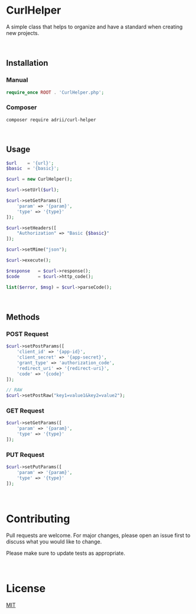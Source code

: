 # CurlHelper

A simple class that helps to organize and have a standard when creating new projects.

<br/>

## Installation

### Manual

```php
require_once ROOT . 'CurlHelper.php';
```

### Composer
```
composer require adrii/curl-helper
```

<br/>

## Usage

```php
$url    = '{url}';
$basic  = '{basic}';

$curl = new CurlHelper();

$curl->setUrl($url);

$curl->setGetParams([
    'param' => '{param}',
    'type' => '{type}'
]);

$curl->setHeaders([
    "Authorization" => "Basic {$basic}"
]);

$curl->setMime("json");

$curl->execute();

$response   = $curl->response();
$code       = $curl->http_code();

list($error, $msg) = $curl->parseCode();

```
<br/>

## Methods

### POST Request

```php
$curl->setPostParams([
    'client_id' => '{app-id}',
    'client_secret' => '{app-secret}',
    'grant_type' => 'authorization_code',
    'redirect_uri' => '{redirect-uri}',
    'code' => '{code}'
]);
```

```php
// RAW
$curl->setPostRaw("key1=value1&key2=value2");
```

### GET Request

```php
$curl->setGetParams([
    'param' => '{param}',
    'type' => '{type}'
]);
```

### PUT Request


```php
$curl->setPutParams([
    'param' => '{param}',
    'type' => '{type}'
]);
```

<br/>

# Contributing
Pull requests are welcome. For major changes, please open an issue first to discuss what you would like to change.

Please make sure to update tests as appropriate.

<br/>

# License
[MIT](https://github.com/AdrianVillamayor/CurlHelper/blob/master/LICENSE)
